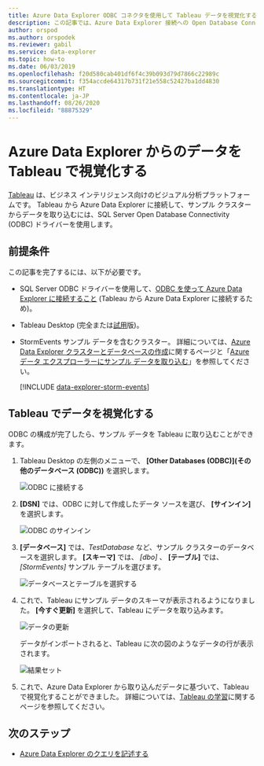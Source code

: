```yaml
---
title: Azure Data Explorer ODBC コネクタを使用して Tableau データを視覚化する
description: この記事では、Azure Data Explorer 接続への Open Database Connectivity (ODBC) 接続を使用して、Tableau でデータを視覚化する方法について説明します。
author: orspod
ms.author: orspodek
ms.reviewer: gabil
ms.service: data-explorer
ms.topic: how-to
ms.date: 06/03/2019
ms.openlocfilehash: f20d580cab401df6f4c39b093d79d7866c22989c
ms.sourcegitcommit: f354accde64317b731f21e558c52427ba1dd4830
ms.translationtype: HT
ms.contentlocale: ja-JP
ms.lasthandoff: 08/26/2020
ms.locfileid: "88875329"
---
```

# <a name="visualize-data-from-azure-data-explorer-in-tableau"></a>Azure Data Explorer からのデータを Tableau で視覚化する

 [Tableau](https://www.tableau.com/) は、ビジネス インテリジェンス向けのビジュアル分析プラットフォームです。 Tableau から Azure Data Explorer に接続して、サンプル クラスターからデータを取り込むには、SQL Server Open Database Connectivity (ODBC) ドライバーを使用します。 

## <a name="prerequisites"></a>前提条件

この記事を完了するには、以下が必要です。

* SQL Server ODBC ドライバーを使用して、[ODBC を使って Azure Data Explorer に接続すること](connect-odbc.md) (Tableau から Azure Data Explorer に接続するため)。 

* Tableau Desktop (完全または[試用](https://www.tableau.com/products/desktop/download)版)。

* StormEvents サンプル データを含むクラスター。 詳細については、[Azure Data Explorer クラスターとデータベースの作成](create-cluster-database-portal.md)に関するページと「[Azure データ エクスプローラーにサンプル データを取り込む](ingest-sample-data.md)」を参照してください。

    [!INCLUDE [data-explorer-storm-events](includes/data-explorer-storm-events.md)]

## <a name="visualize-data-in-tableau"></a>Tableau でデータを視覚化する 

ODBC の構成が完了したら、サンプル データを Tableau に取り込むことができます。

1. Tableau Desktop の左側のメニューで、 **[Other Databases (ODBC)]\(その他のデータベース (ODBC)\)** を選択します。

    ![ODBC に接続する](media/tableau/connect-odbc.png)

1. **[DSN]** では、ODBC に対して作成したデータ ソースを選び、 **[サインイン]** を選択します。

    ![ODBC のサインイン](media/tableau/odbc-sign-in.png)

1. **[データベース]** では、*TestDatabase* など、サンプル クラスターのデータベースを選択します。 **[スキーマ]** では、 *[dbo]* 、 **[テーブル]** では、 *[StormEvents]* サンプル テーブルを選びます。

    ![データベースとテーブルを選択する](media/tableau/select-database-table.png)

1. これで、Tableau にサンプル データのスキーマが表示されるようになりました。 **[今すぐ更新]**  を選択して、Tableau にデータを取り込みます。

    ![データの更新](media/tableau/update-data.png)

    データがインポートされると、Tableau に次の図のようなデータの行が表示されます。

    ![結果セット](media/tableau/result-set.png)

1. これで、Azure Data Explorer から取り込んだデータに基づいて、Tableau で視覚化することができました。 詳細については、[Tableau の学習](https://www.tableau.com/learn)に関するページを参照してください。

## <a name="next-steps"></a>次のステップ

* [Azure Data Explorer のクエリを記述する](write-queries.md)